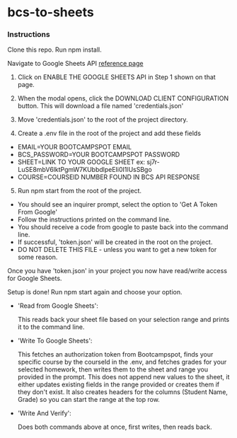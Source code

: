 # bcs-to-sheets

### Instructions

Clone this repo.
Run npm install.

Navigate to Google Sheets API [reference page](https://developers.google.com/sheets/api/quickstart/nodejs)

1. Click on ENABLE THE GOOGLE SHEETS API in Step 1 shown on that page.
2. When the modal opens, click the DOWNLOAD CLIENT CONFIGURATION button. This will download a file named 'credentials.json'
3. Move 'credentials.json' to the root of the project directory.

4. Create a .env file in the root of the project and add these fields

- EMAIL=YOUR BOOTCAMPSPOT EMAIL
- BCS_PASSWORD=YOUR BOOTCAMPSPOT PASSWORD
- SHEET=LINK TO YOUR GOOGLE SHEET ex: sj7r-LuSE8mbV6lktPgmW7KUbbdlpeEIi0I1lUsSBgo
- COURSE=COURSEID NUMBER FOUND IN BCS API RESPONSE

5. Run npm start from the root of the project.

- You should see an inquirer prompt, select the option to 'Get A Token From Google'
- Follow the instructions printed on the command line.
- You should receive a code from google to paste back into the command line.
- If successful, 'token.json' will be created in the root on the project.
- DO NOT DELETE THIS FILE - unless you want to get a new token for some reason.

Once you have 'token.json' in your project you now have read/write access for Google Sheets.

Setup is done! Run npm start again and choose your option.

- 'Read from Google Sheets':

  This reads back your sheet file based on your selection range and prints it to the command line.

- 'Write To Google Sheets':

  This fetches an authorization token from Bootcampspot, finds your specific course by the courseId in the .env, and fetches grades for your selected homework, then writes them to the sheet and range you provided in the prompt. This does not append new values to the sheet, it either updates existing fields in the range provided or creates them if they don't exist. It also creates headers for the columns (Student Name, Grade) so you can start the range at the top row.

- 'Write And Verify':

  Does both commands above at once, first writes, then reads back.
